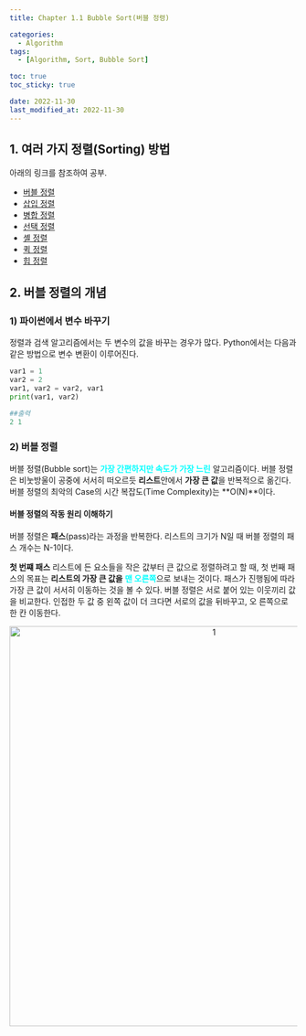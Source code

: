 ```yaml
---
title: Chapter 1.1 Bubble Sort(버블 정령)

categories: 
  - Algorithm
tags:
  - [Algorithm, Sort, Bubble Sort]

toc: true
toc_sticky: true

date: 2022-11-30
last_modified_at: 2022-11-30 
---
```


## 1. 여러 가지 정렬(Sorting) 방법  
아래의 링크를 참조하여 공부.
- [버블 정렬](https://gmlwjd9405.github.io/2018/05/06/algorithm-bubble-sort.html)
- [삽입 정렬](https://gmlwjd9405.github.io/2018/05/06/algorithm-insertion-sort.html)
- [병합 정렬](https://gmlwjd9405.github.io/2018/05/08/algorithm-merge-sort.html)
- [선택 정렬](https://gmlwjd9405.github.io/2018/05/06/algorithm-selection-sort.html)
- [셸 정렬](https://gmlwjd9405.github.io/2018/05/08/algorithm-shell-sort.html)
- [퀵 정렬](https://gmlwjd9405.github.io/2018/05/10/algorithm-quick-sort.html)
- [힙 정렬](https://gmlwjd9405.github.io/2018/05/10/algorithm-heap-sort.html)

## 2. 버블 정렬의 개념
### 1) 파이썬에서 변수 바꾸기
정렬과 검색 알고리즘에서는 두 변수의 값을 바꾸는 경우가 많다. Python에서는 다음과 같은 방법으로 변수 변환이 이루어진다.
```python
var1 = 1
var2 = 2
var1, var2 = var2, var1
print(var1, var2)

##출력
2 1
```

### 2) 버블 정렬
버블 정렬(Bubble sort)는 <span style = "color:aqua">**가장 간편하지만 속도가 가장 느린**</span> 알고리즘이다. 버블 정렬은 비눗방울이 공중에 서서히 떠오르듯 **리스트**안에서 
**가장 큰 값**을 반복적으로 옮긴다. 버블 정렬의 최악의 Case의 시간 복잡도(Time Complexity)는 **O(N)**이다.

#### 버블 정렬의 작동 원리 이해하기
버블 정렬은 **패스**(pass)라는 과정을 반복한다. 리스트의 크기가 N일 때 버블 정렬의 패스 개수는 N-1이다. 

**첫 번쨰 패스**
리스트에 든 요소들을 작은 값부터 큰 값으로 정렬하려고 할 때, 첫 번째 패스의 목표는 **리스트의 가장 큰 값을** <span style = "color:aqua">**맨 오른쪽**</span>으로 보내는 것이다.
패스가 진행됨에 따라 가장 큰 값이 서서히 이동하는 것을 볼 수 있다. 버블 정렬은 서로 붙어 있는 이웃끼리 값을 비교한다. 인접한 두 값 중 왼쪽 값이 더 크다면 서로의 값을 뒤바꾸고, 오
른쪽으로 한 칸 이동한다. 

<p align="center">
<img width="700" alt="1" src="https://user-images.githubusercontent.com/111734605/204766459-c2067707-c3ef-4bc2-a0f6-d700d1ab5ee1.png">
</p>


